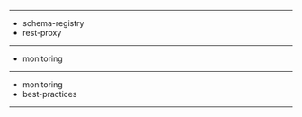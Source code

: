 

-------------------------
- schema-registry
- rest-proxy
-------------------------
- monitoring
-------------------------
- monitoring
- best-practices
-------------------------


